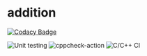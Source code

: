 # addition

[![Codacy Badge](https://api.codacy.com/project/badge/Grade/f5da9976157940bbb3a1d0bb092e844c)](https://app.codacy.com/manual/stepin104698/addition?utm_source=github.com&utm_medium=referral&utm_content=stepin104698/addition&utm_campaign=Badge_Grade_Settings)

![Unit testing](https://github.com/stepin104698/addition/workflows/Unit%20testing/badge.svg)
![cppcheck-action](https://github.com/stepin104698/addition/workflows/cppcheck-action/badge.svg)
![C/C++ CI](https://github.com/stepin104698/addition/workflows/C/C++%20CI/badge.svg)
